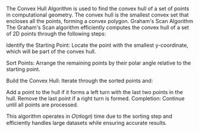 The Convex Hull Algorithm is used to find the convex hull of a set of points in computational geometry. The convex hull is the smallest convex set that encloses all the points, forming a convex polygon.
Graham's Scan Algorithm
The Graham's Scan algorithm efficiently computes the convex hull of a set of 2D points through the following steps:

Identify the Starting Point: Locate the point with the smallest y-coordinate, which will be part of the convex hull.

Sort Points: Arrange the remaining points by their polar angle relative to the starting point.

Build the Convex Hull: Iterate through the sorted points and:

Add a point to the hull if it forms a left turn with the last two points in the hull.
Remove the last point if a right turn is formed.
Completion: Continue until all points are processed.

This algorithm operates in 𝑂(𝑛log𝑛) time due to the sorting step and efficiently handles large datasets while ensuring accurate results.

